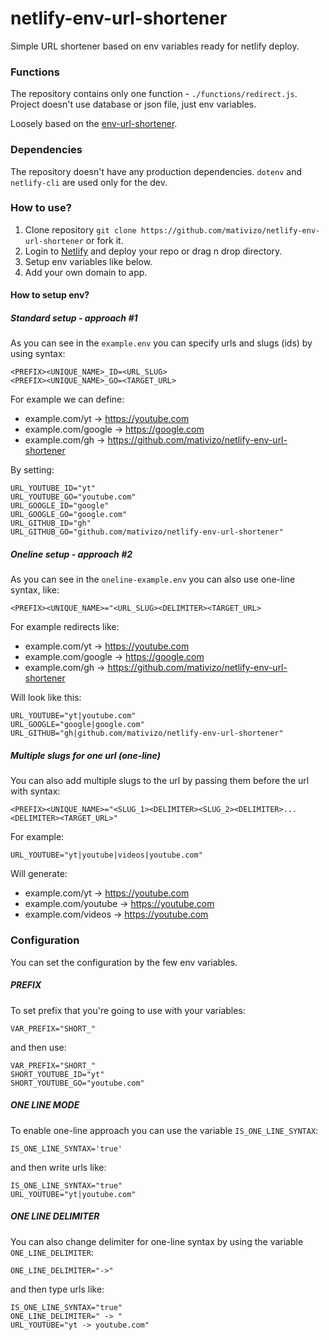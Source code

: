 # netlify-env-url-shortener
Simple URL shortener based on env variables ready for netlify deploy.

### Functions
The repository contains only one function - `./functions/redirect.js`. Project doesn't use database or json file, just env variables.

Loosely based on the [env-url-shortener](https://github.com/mativizo/env-url-shortener).

### Dependencies
The repository doesn't have any production dependencies.
`dotenv` and `netlify-cli` are used only for the dev.

### How to use?
1. Clone repository `git clone https://github.com/mativizo/netlify-env-url-shortener` or fork it.
2. Login to [Netlify](https://netlify.com) and deploy your repo or drag n drop directory.
3. Setup env variables like below.
4. Add your own domain to app.

#### How to setup env?

##### Standard setup - approach #1
As you can see in the `example.env` you can specify urls and slugs (ids) by using syntax:
```
<PREFIX><UNIQUE_NAME>_ID=<URL_SLUG>
<PREFIX><UNIQUE_NAME>_GO=<TARGET_URL>
```

For example we can define:
- example.com/yt -> https://youtube.com
- example.com/google -> https://google.com
- example.com/gh -> https://github.com/mativizo/netlify-env-url-shortener

By setting:
```
URL_YOUTUBE_ID="yt"
URL_YOUTUBE_GO="youtube.com"
URL_GOOGLE_ID="google"
URL_GOOGLE_GO="google.com"
URL_GITHUB_ID="gh"
URL_GITHUB_GO="github.com/mativizo/netlify-env-url-shortener"
```

##### Oneline setup - approach #2
As you can see in the `oneline-example.env` you can also use one-line syntax, like:
```
<PREFIX><UNIQUE_NAME>="<URL_SLUG><DELIMITER><TARGET_URL>
```

For example redirects like:
- example.com/yt -> https://youtube.com
- example.com/google -> https://google.com
- example.com/gh -> https://github.com/mativizo/netlify-env-url-shortener

Will look like this:
```
URL_YOUTUBE="yt|youtube.com"
URL_GOOGLE="google|google.com"
URL_GITHUB="gh|github.com/mativizo/netlify-env-url-shortener"
```
##### Multiple slugs for one url (one-line)
You can also add multiple slugs to the url by passing them before the url with syntax:
```
<PREFIX><UNIQUE_NAME>="<SLUG_1><DELIMITER><SLUG_2><DELIMITER>...<DELIMITER><TARGET_URL>"
```

For example:
```
URL_YOUTUBE="yt|youtube|videos|youtube.com"
```

Will generate:
- example.com/yt -> https://youtube.com
- example.com/youtube -> https://youtube.com
- example.com/videos -> https://youtube.com




### Configuration
You can set the configuration by the few env variables.

##### PREFIX
To set prefix that you're going to use with your variables:
```
VAR_PREFIX="SHORT_"
```

and then use:
```
VAR_PREFIX="SHORT_"
SHORT_YOUTUBE_ID="yt"
SHORT_YOUTUBE_GO="youtube.com"
```

##### ONE LINE MODE
To enable one-line approach you can use the variable `IS_ONE_LINE_SYNTAX`:
```
IS_ONE_LINE_SYNTAX='true'
```

and then write urls like:
```
IS_ONE_LINE_SYNTAX="true"
URL_YOUTUBE="yt|youtube.com"
```

##### ONE LINE DELIMITER
You can also change delimiter for one-line syntax by using the variable `ONE_LINE_DELIMITER`:

```
ONE_LINE_DELIMITER="->"
```

and then type urls like:
```
IS_ONE_LINE_SYNTAX="true"
ONE_LINE_DELIMITER=" -> "
URL_YOUTUBE="yt -> youtube.com"
```
